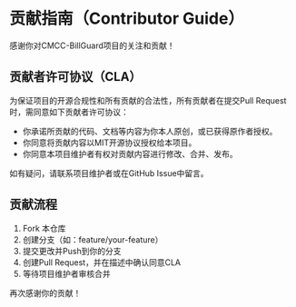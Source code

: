 # 贡献指南（Contributor Guide）

感谢你对CMCC-BillGuard项目的关注和贡献！

## 贡献者许可协议（CLA）

为保证项目的开源合规性和所有贡献的合法性，所有贡献者在提交Pull Request时，需同意如下贡献者许可协议：

- 你承诺所贡献的代码、文档等内容为你本人原创，或已获得原作者授权。
- 你同意将贡献内容以MIT开源协议授权给本项目。
- 你同意本项目维护者有权对贡献内容进行修改、合并、发布。

如有疑问，请联系项目维护者或在GitHub Issue中留言。

## 贡献流程
1. Fork 本仓库
2. 创建分支（如：feature/your-feature）
3. 提交更改并Push到你的分支
4. 创建Pull Request，并在描述中确认同意CLA
5. 等待项目维护者审核合并

再次感谢你的贡献！ 